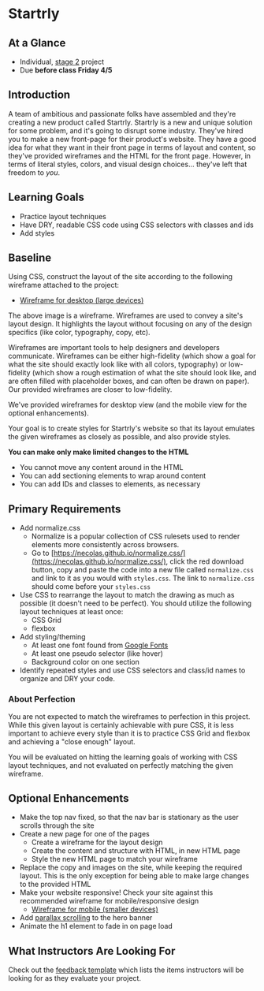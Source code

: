 # Startrly

## At a Glance

- Individual, [stage 2](https://github.com/Ada-Developers-Academy/pedagogy/blob/master/rule-of-three.md#stage-2) project
- Due **before class Friday 4/5**

## Introduction

A team of ambitious and passionate folks have assembled and they're creating a new product called Startrly. Startrly is a new and unique solution for some problem, and it's going to disrupt some industry. They've hired you to make a new front-page for their product's website. They have a good idea for what they want in their front page in terms of layout and content, so they've provided wireframes and the HTML for the front page. However, in terms of literal styles, colors, and visual design choices... they've left that freedom to _you_.

## Learning Goals
- Practice layout techniques
- Have DRY, readable CSS code using CSS selectors with classes and ids
- Add styles

## Baseline
Using CSS, construct the layout of the site according to the following wireframe attached to the project:
- [Wireframe for desktop (large devices)](wireframes/desktop.png)

The above image is a wireframe. Wireframes are used to convey a site's layout design. It highlights the layout without focusing on any of the design specifics (like color, typography, copy, etc).

Wireframes are important tools to help designers and developers communicate. Wireframes can be either high-fidelity (which show a goal for what the site should exactly look like with all colors, typography) or low-fidelity (which show a rough estimation of what the site should look like, and are often filled with placeholder boxes, and can often be drawn on paper). Our provided wireframes are closer to low-fidelity.

We've provided wireframes for desktop view (and the mobile view for the optional enhancements).

Your goal is to create styles for Startrly's website so that its layout emulates the given wireframes as closely as possible, and also provide styles.

**You can make only make limited changes to the HTML**
- You cannot move any content around in the HTML
- You can add sectioning elements to wrap around content
- You can add IDs and classes to elements, as necessary

## Primary Requirements

- Add normalize.css
  - Normalize is a popular collection of CSS rulesets used to render elements more consistently across browsers.
  - Go to [https://necolas.github.io/normalize.css/](https://necolas.github.io/normalize.css/), click the red download button, copy and paste the code into a new file called `normalize.css` and link to it as you would with `styles.css`. The link to `normalize.css` should come before your `styles.css`
- Use CSS to rearrange the layout to match the drawing as much as possible (it doesn't need to be perfect). You should utilize the following layout techniques at least once:
  - CSS Grid
  - flexbox
- Add styling/theming
  - At least one font found from [Google Fonts](https://fonts.google.com/)
  - At least one pseudo selector (like hover)
  - Background color on one section
- Identify repeated styles and use CSS selectors and class/id names to organize and DRY your code.

### About Perfection

You are not expected to match the wireframes to perfection in this project. While this given layout is certainly achievable with pure CSS, it is less important to achieve every style than it is to practice CSS Grid and flexbox and achieving a "close enough" layout.

You will be evaluated on hitting the learning goals of working with CSS layout techniques, and not evaluated on perfectly matching the given wireframe.

## Optional Enhancements

- Make the top nav fixed, so that the nav bar is stationary as the user scrolls through the site
- Create a new page for one of the pages
  - Create a wireframe for the layout design
  - Create the content and structure with HTML, in new HTML page
  - Style the new HTML page to match your wireframe
- Replace the copy and images on the site, while keeping the required layout. This is the only exception for being able to make large changes to the provided HTML
- Make your website responsive! Check your site against this recommended wireframe for mobile/responsive design
  - [Wireframe for mobile (smaller devices)](wireframes/mobile.png)
- Add [parallax scrolling](https://www.w3schools.com/howto/howto_css_parallax.asp) to the hero banner
- Animate the h1 element to fade in on page load

## What Instructors Are Looking For
Check out the [feedback template](feedback.md) which lists the items instructors will be looking for as they evaluate your project.
